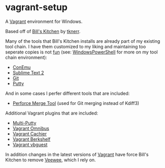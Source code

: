 vagrant-setup
=============

A [Vagrant](http://www.vagrantup.com/) environment for Windows. 

Based off of [Bill's Kitchen](https://github.com/tknerr/bills-kitchen) by [tknerr](https://github.com/tknerr).

Many of the tools that Bill's Kitchen installs are already part of my existing tool chain. 
I have them customized to my liking and maintaining too seperate copies is not [fun](http://dwarffortresswiki.org/index.php/DF2012:Losing) 
(see: [WindowsPowerShell](https://github.com/ilude/WindowsPowerShell) for more on my tool chain environment):
   * [ConEmu](https://code.google.com/p/conemu-maximus5/)
   * [Sublime Text 2](http://www.sublimetext.com/)
   * [Git](http://git-scm.com/)
   * [Putty](http://www.chiark.greenend.org.uk/~sgtatham/putty/)
   
And in some cases I perfer different tools that are included:
   * [Perforce Merge Tool](http://www.perforce.com/product/components/perforce-visual-merge-and-diff-tools) (used for Git merging instead of Kdiff3)

Additional Vagrant plugins that are included:
   * [Multi-Putty](https://github.com/nickryand/vagrant-multi-putty)
   * [Vagrant Omnibus](https://github.com/schisamo/vagrant-omnibus)
   * [Vagrant Cachier](https://github.com/fgrehm/vagrant-cachier)
   * [Vagrant Berkshelf](https://github.com/riotgames/vagrant-berkshelf)
   * [Vagrant vbguest](https://github.com/dotless-de/vagrant-vbguest)
   
In addition changes in the latest versions of [Vagrant](http://www.vagrantup.com/) have force Bill's Kitchen to remove [Veewee](https://github.com/jedi4ever/veewee), which I rely on. 
  
